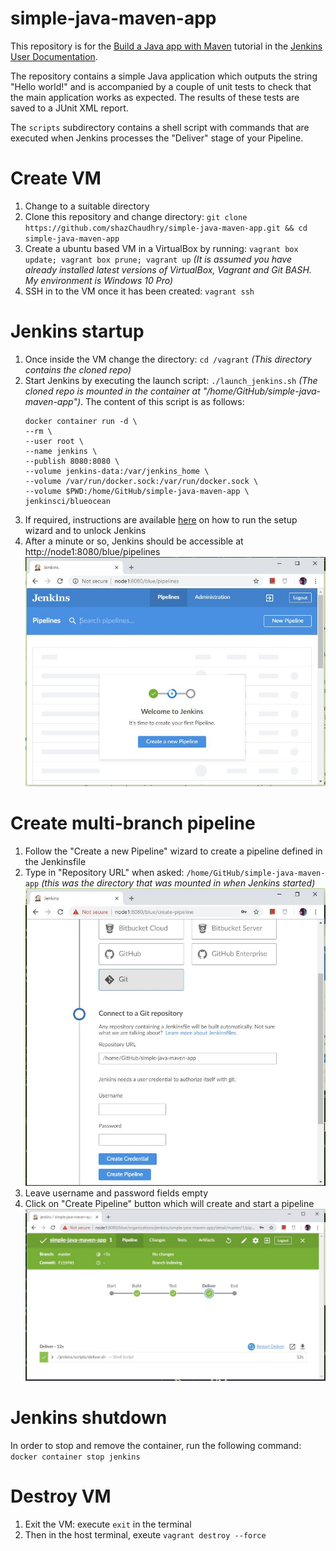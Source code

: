 # simple-java-maven-app

This repository is for the
[Build a Java app with Maven](https://jenkins.io/doc/tutorials/build-a-java-app-with-maven/)
tutorial in the [Jenkins User Documentation](https://jenkins.io/doc/).

The repository contains a simple Java application which outputs the string
"Hello world!" and is accompanied by a couple of unit tests to check that the
main application works as expected. The results of these tests are saved to a
JUnit XML report.

The `scripts` subdirectory contains a shell script with commands that are executed when Jenkins processes the "Deliver" stage of your Pipeline.

# Create VM
1. Change to a suitable directory
1. Clone this repository and change directory: `git clone https://github.com/shazChaudhry/simple-java-maven-app.git && cd simple-java-maven-app`
1. Create a ubuntu based VM in a VirtualBox by running: `vagrant box update; vagrant box prune; vagrant up` _(It is assumed you have already installed latest versions of VirtualBox, Vagrant and Git BASH. My environment is Windows 10 Pro)_
1. SSH in to the VM once it has been created: `vagrant ssh`

# Jenkins startup
1. Once inside the VM change the directory: `cd /vagrant` _(This directory contains the cloned repo)_
1. Start Jenkins by executing the launch script: `./launch_jenkins.sh` _(The cloned repo is mounted in the container at "/home/GitHub/simple-java-maven-app")_. The content of this script is as follows:
      ```
      docker container run -d \
      --rm \
      --user root \
      --name jenkins \
      --publish 8080:8080 \
      --volume jenkins-data:/var/jenkins_home \
      --volume /var/run/docker.sock:/var/run/docker.sock \
      --volume $PWD:/home/GitHub/simple-java-maven-app \
      jenkinsci/blueocean
      ```
1. If required, instructions are available [here](https://jenkins.io/doc/tutorials/build-a-java-app-with-maven/#accessing-the-jenkinsblue-ocean-docker-container) on how to run the setup wizard and to unlock Jenkins
1. After a minute or so, Jenkins should be accessible at http://node1:8080/blue/pipelines ![Welcome to Jenkins](pics/welcome_to_jenkins.JPG)

# Create multi-branch pipeline
1. Follow the "Create a new Pipeline" wizard to create a pipeline defined in the Jenkinsfile
1. Type in "Repository URL" when asked: `/home/GitHub/simple-java-maven-app` _(this was the directory that was mounted in when Jenkins started)_ ![Repository URL](pics/Repository_URL.JPG)
1. Leave username and password fields empty
1. Click on "Create Pipeline" button which will create and start a pipeline ![Pipeline](pics/pipeline.JPG)

# Jenkins shutdown
In order to stop and remove the container, run the following command: `docker container stop jenkins`

# Destroy VM
1. Exit the VM: execute `exit` in the terminal
1. Then in the host terminal, exeute `vagrant destroy --force`
